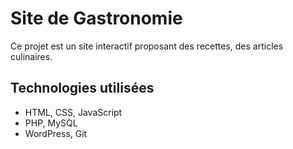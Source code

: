 # Site de Gastronomie
Ce projet est un site interactif proposant des recettes, des articles culinaires.

## Technologies utilisées
- HTML, CSS, JavaScript
- PHP, MySQL
- WordPress, Git




